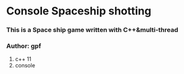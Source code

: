 # Console Spaceship shotting
### This is a Space ship game written with C++&multi-thread
### Author: gpf

1. c++ 11
2. console
